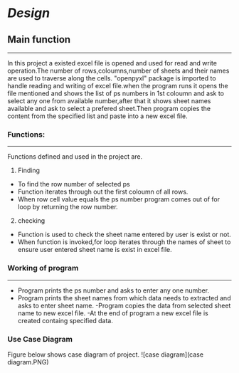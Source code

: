 # ***Design*** 

## **Main function**
***
In this project a existed excel file is opened and used for read and write operation.The number of rows,coloumns,number of sheets and their names are used to traverse along the cells.
"openpyxl" package is imported to handle reading and writing of excel file.when the program runs it opens the file mentioned and shows the list of ps numbers in 1st coloumn and ask to select any one from available number,after that it shows sheet names available and ask to select a prefered sheet.Then program copies the content from the specified list and paste into a new excel file.


### **Functions:**
---
Functions defined and used in the project are. 
1. Finding 
- To find the row number of selected ps 
- Function iterates through out the first coloumn of all rows.
- When row cell value equals the ps number program comes out of for loop by returning the row number.
2.  checking
- Function is used to check the sheet name entered by user is exist or not.
- When function is invoked,for loop iterates through the names of sheet to ensure user entered sheet name is exist in excel file. 

### **Working of program**
---
- Program prints the ps number and asks to enter any one number.
- Program prints the sheet names from which data needs to extracted and asks to enter sheet name.
-Program copies the data from selected sheet name to new excel file.
-At the end of program a new excel file is created containg specified data.
### **Use Case Diagram**
Figure below shows case diagram of project.
![case diagram](case diagram.PNG)
